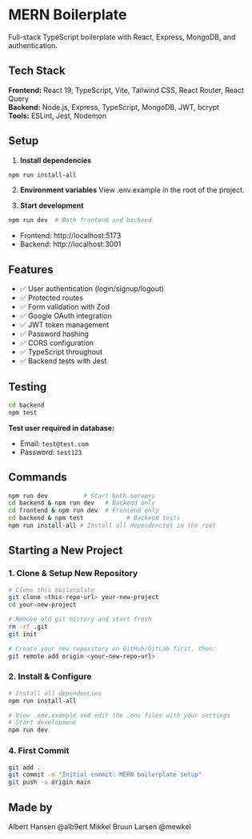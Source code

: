 # MERN Boilerplate

Full-stack TypeScript boilerplate with React, Express, MongoDB, and authentication.

## Tech Stack

**Frontend:** React 19, TypeScript, Vite, Tailwind CSS, React Router, React Query  
**Backend:** Node.js, Express, TypeScript, MongoDB, JWT, bcrypt  
**Tools:** ESLint, Jest, Nodemon

## Setup

1. **Install dependencies**
```bash
npm run install-all
```

2. **Environment variables**
View .env.example in the root of the project.

3. **Start development**

```bash
npm run dev  # Both frontend and backend
```

- Frontend: http://localhost:5173
- Backend: http://localhost:3001

## Features

- ✅ User authentication (login/signup/logout)
- ✅ Protected routes
- ✅ Form validation with Zod
- ✅ Google OAuth integration
- ✅ JWT token management
- ✅ Password hashing
- ✅ CORS configuration
- ✅ TypeScript throughout
- ✅ Backend tests with Jest

## Testing

```bash
cd backend
npm test
```

**Test user required in database:**
- Email: `test@test.com`
- Password: `test123`

## Commands

```bash
npm run dev          # Start both servers
cd backend & npm run dev   # Backend only
cd frontend & npm run dev  # Frontend only
cd backend & npm test            # Backend tests
npm run install-all # Install all dependencies in the root
```

## Starting a New Project

### 1. **Clone & Setup New Repository**
```bash
# Clone this boilerplate
git clone <this-repo-url> your-new-project
cd your-new-project

# Remove old git history and start fresh
rm -rf .git
git init

# Create your new repository on GitHub/GitLab first, then:
git remote add origin <your-new-repo-url>
```

### 2. **Install & Configure**
```bash
# Install all dependencies
npm run install-all

# View .env.example and edit the .env files with your settings
# Start development
npm run dev
```

### 4. **First Commit**
```bash
git add .
git commit -m "Initial commit: MERN boilerplate setup"
git push -u origin main
```

## Made by
Albert Hansen @alb9ert
Mikkel Bruun Larsen @mewkel
